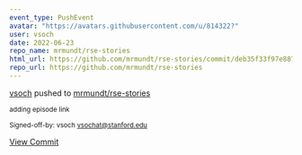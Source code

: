```yaml
---
event_type: PushEvent
avatar: "https://avatars.githubusercontent.com/u/814322?"
user: vsoch
date: 2022-06-23
repo_name: mrmundt/rse-stories
html_url: https://github.com/mrmundt/rse-stories/commit/deb35f33f97e887698e899f5fae37ceb2c83dd88
repo_url: https://github.com/mrmundt/rse-stories
---
```


<a href='https://github.com/vsoch' target='_blank'>vsoch</a> pushed to <a href='https://github.com/mrmundt/rse-stories' target='_blank'>mrmundt/rse-stories</a>

<small>adding episode link

Signed-off-by: vsoch <vsochat@stanford.edu></small>

<a href='https://github.com/mrmundt/rse-stories/commit/deb35f33f97e887698e899f5fae37ceb2c83dd88' target='_blank'>View Commit</a>